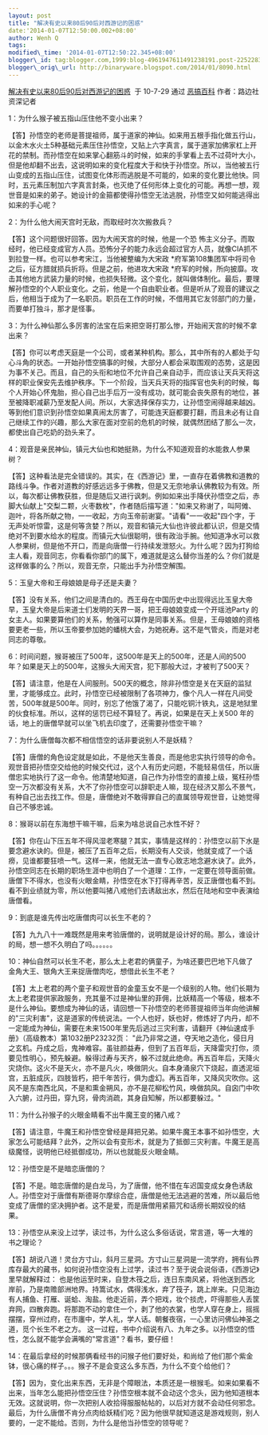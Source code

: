 ```yaml
--- 
layout: post 
title: "解决有史以来80后90后对西游记的困惑" 
date:'2014-01-07T12:50:00.002+08:00' 
author: Wenh Q
tags:
modified\_time: '2014-01-07T12:50:22.345+08:00' 
blogger\_id: tag:blogger.com,1999:blog-4961947611491238191.post-2252283062185497562
blogger\_orig\_url: http://binaryware.blogspot.com/2014/01/8090.html
---
```

[解决有史以来80后90后对西游记的困惑](http://www.egaobaike.com/archives/xiyoukunhuo)  于
10-7-29 通过 [恶搞百科](http://www.egaobaike.com/) 作者：路边社资深记者



1：为什么猴子被五指山压住他不变小出来？ 
<div>




</div>

<div>

【答】孙悟空的老师是菩提祖师，属于道家的神仙。如来用五根手指化做五行山，以金木水火土5种基础元素压住孙悟空，又贴上六字真言，属于道家加佛家杠上开花的禁制。而孙悟空在如来掌心翻筋斗的时候，如来的手掌看上去不过荷叶大小，但是他却翻不出去，这说明如来的变化程度大于和快于孙悟空。所以，当他被五行山变成的五指山压住，试图变化体形而逃脱是不可能的，如来的变化要比他快。同时，五元素压制加六字真言封条，也灭绝了任何形体上变化的可能。再想一想，观世音是如来的弟子。她设计的金箍都使得孙悟空无法逃脱，孙悟空又如何能逃得出如来的手心呢？ 

</div>

<div>




</div>

<div>

2：为什么他大闹天宫时无敌，而取经时次次搬救兵？ 

</div>

<div>




</div>

<div>

【答】这个问题很好回答。因为大闹天宫的时候，他是一个恐
怖主义分子。而取经时，他已经变成官方人员。恐怖分子的能力永远会超过官方人员，就像CIA抓不到拉登一样。也可以参考宋江，当他被整编为大宋政
*府军第108集团军中将司令之后，征方腊就损兵折将。但是之前，他进攻大宋政
*府军的时候，所向披靡。攻击其他地方武装力量的时候，也损失轻微。这个变化，就叫做体制化。最后，要理解孙悟空的个人职业变化。之前，他是一个自由职业者。但是听从了观音的建议之后，他相当于成为了一名职员。职员在工作的时候，不借用其它友邻部门的力量，而要单打独斗，那才是怪事。 

</div>

<div>




</div>

<div>

3：为什么神仙那么多厉害的法宝在后来把空哥打那么惨，开始闹天宫的时候不拿出来？ 

</div>

<div>




</div>

<div>

【答】你可以考虑天庭是一个公司，或者某种机构。那么，其中所有的人都处于勾心斗角的状态。一开始孙悟空搞事的时候，大部分人都会采取围观的态势，这是因为事不关己。而且，自己的头衔和地位不允许自己亲自动手，而应该让天兵天将这样的职业保安先去维护秩序。下一个阶段，当天兵天将的指挥官也失利的时候，每个人开始心怀鬼胎，担心自己出手后万一没有成功，就可能会丧失原有的地位，甚至被降职减薪乃至发配人间。所以，大家选择保存实力，让孙悟空闹得越来越凶。等到他们意识到孙悟空如果真闹太厉害了，可能连天庭都要打翻，而且未必有让自己继续工作的兴趣，那么大家在面对空前的危机的时候，就偶然团结了那么一次，都使出自己吃奶的劲头来了。 

</div>

<div>




</div>

<div>

4：观音是亲民神仙，镇元大仙也和她挺熟，为什么不知道观音的水能救人参果树？ 

</div>

<div>




</div>

<div>

【答】这种看法是完全错误的。其实，在《西游记》里，一直存在着佛教和道教的路线斗争。作者对道教的好感远远多于佛教，但是又无奈地承认佛教较为有效。所以，每次都让佛教获胜，但是随后又进行讽刺。例如如来出手降伏孙悟空之后，赤脚大仙献上"交梨二颗，火枣数枚"，作者随后描写道："如来又称谢了，叫阿傩、迦叶，将各所献之物，一一收起，方向玉帝前谢宴。"请看"一一收起"四个字，于无声处听惊雷，这是何等贪婪？所以，观音和镇元大仙也许彼此都认识，但是交情绝对不到要水给水的程度。而镇元大仙很聪明，很有政治手腕。他知道净水可以救人参果树，但是他不开口，而是向唐僧一行持续发泄怒火。为什么呢？因为打狗给主人看，观音同志，你看看你部门的属下，难道就是这么替你当差的么？你们就是这样做事的么？所以，观音无奈，只能出手为孙悟空解围。 

</div>

<div>




</div>

<div>

5：玉皇大帝和王母娘娘是母子还是夫妻？ 

</div>

<div>




</div>

<div>

【答】没有关系，他们之间是清白的。西王母在中国历史中出现得远比玉皇大帝早，玉皇大帝是后来道士们发明的天界一哥，把王母娘娘变成一个开瑶池Party
的女主人。如果要算他们的关系，勉强可以算作是同事关系。但是，王母娘娘的资格要更老一些，所以玉帝要参加她的蟠桃大会，为她祝寿。这不是气管炎，而是对老同志的尊敬。 

</div>

<div>




</div>

<div>

6：时间问题，猴哥被压了500年，这500年是天上的500年，还是人间的500年？如果是天上的500年，这猴头大闹天宫，犯下那般大过，才被判了500天？ 

</div>

<div>




</div>

<div>

【答】请注意，他是在人间服刑。500天的概念，除非孙悟空是关在天庭的监狱里，才能够成立。此时，孙悟空已经被限制了各项神力，像个凡人一样在凡间受苦，500年就是500年。同时，别忘了他饿了渴了，只能吃铜汁铁丸，这是地狱里的伙食标准。所以，这样的惩罚已经不算轻了。再说，如果是在天上关500
年的话，地上的唐僧早就可以坐飞机去印度了，还需要孙悟空干嘛？

</div>

<div>




</div>

<div>

7：为什么唐僧每次都不相信悟空的话非要说别人不是妖精？ 

</div>

<div>




</div>

<div>

【答】唐僧的角色设定就是如此，不是他天生善良，而是他忠实执行领导的命令。观世音把孙悟空交给他的时候交代过，这个人有历史问题，不能轻易信任，所以唐僧忠实地执行了这一命令。他清楚地知道，自己作为孙悟空的直接上级，冤枉孙悟空一万次都没有关系，大不了你孙悟空可以辞职走人嘛，现在经济又那么不景气，有种自己出去找工作。但是，唐僧绝对不敢得罪自己的直属领导观世音，让她觉得自己不够忠诚。 

</div>

<div>




</div>

<div>

8：猴哥以前在东海想干嘛干嘛，后来为啥总说自己水性不好？ 

</div>

<div>




</div>

<div>

【答】你在山下压五年不得风湿老寒腿？其实，事情是这样的：孙悟空以前下水是要念避水诀的。但是，被压了五百年之后，长期没有人交谈，他就变成了一个话痨，见谁都要狂喷一气。这样一来，他就无法一直专心致志地念避水诀了。此外，孙悟空同志在长期的职场生涯中也明白了一个道理：工作，一定要在领导面前做。唐僧下不得水，也没有火眼金睛，孙悟空在水下打得再辛苦，反正唐僧也看不到。看不到业绩就为零，所以他要叫猪八戒他们去诱敌出水，然后在陆地和空中表演给唐僧看。 

</div>

<div>




</div>

<div>

9：到底是谁先传出吃唐僧肉可以长生不老的？ 

</div>

<div>




</div>

<div>

【答】九九八十一难既然是用来考验唐僧的，说明就是设计好的局。那么，谁设计的局，想一想不久明白了吗。。。。。。 

</div>

<div>




</div>

<div>

10：神仙自然可以长生不老，那么太上老君的俩童子，为啥还要巴巴地下凡做了金角大王、银角大王来捉唐僧肉吃，想借此长生不老？ 

</div>

<div>




</div>

<div>

【答】太上老君的两个童子和观世音的金童玉女不是一个级别的人物。他们长期为太上老君提供家政服务，充其量不过是神仙里的菲佣，比妖精高一个等级，根本不是什么神仙。要想成为神仙的话，请回想一下孙悟空的老师菩提祖师当年向他讲解的"三灾利害"，这是道家的传统说法。一个人也好，妖也好，修炼好了内丹，却不一定能成为神仙，需要在未来1500年里先后逃过三灾利害，请翻开《神仙速成手册》（高级教本）第1032册P23232页：
"此乃非常之道，夺天地之造化，侵日月之玄机。丹成之后，鬼神难容。虽驻颜益寿，但到了五百年后，天降雷灾打你，须要见性明心，预先躲避。躲得过寿与天齐，躲不过就此绝命。再五百年后，天降火灾烧你。这火不是天火，亦不是凡火，唤做阴火。自本身涌泉穴下烧起，直透泥垣宫，五脏成灰，四肢皆朽，把千年苦行，俱为虚幻。再五百年，又降风灾吹你。这风不是东南西北风，不是和熏金朔风，亦不是花柳松竹风，唤做鸹风。自囟门中吹入六腑，过丹田，穿九窍，骨肉消疏，其身自知解，所以都要躲过。" 

</div>

<div>




</div>

<div>

11：为什么孙猴子的火眼金睛看不出牛魔王变的猪八戒？ 

</div>

<div>




</div>

<div>

【答】请注意，牛魔王和孙悟空曾经是拜把兄弟。如果牛魔王本事不如孙悟空，大家怎么可能结拜？此外，之所以会有变形术，就是为了抵御三灾利害。牛魔王是高级魔怪，说明他已经抵御成功，所以也就能反火眼金睛。 

</div>

<div>




</div>

<div>

12：孙悟空是不是暗恋唐僧的？ 

</div>

<div>




</div>

<div>

【答】不是。暗恋唐僧的是白龙马，为了唐僧，他不惜在车迟国变成女身色诱敌人。孙悟空对于唐僧有斯德哥尔摩综合症，唐僧是他无法逃避的苦难，所以最后他变成了唐僧的坚决拥护者。这不是爱，而是唐僧用紧箍咒和话痨长期奴役的结果。 

</div>

<div>




</div>

<div>

13：孙悟空从来没上过学，读过书，为什么这么多俗话说，常言道，等一大堆的书之理论？ 

</div>

<div>




</div>

<div>

【答】胡说八道！灵台方寸山，斜月三星洞。方寸山三星洞是一流学府，拥有仙界库存最大的藏书，如何说孙悟空没有上过学，读过书？至于说会说俗语，《西游记》里早就解释过：
也是他运至时来，自登木筏之后，连日东南风紧，将他送到西北岸前，乃是南赡部洲地界。持篙试水，偶得浅水，弃了筏子，跳上岸来。只见海边有人捕鱼、打雁、诞蛤、淘盐。他走近前，弄个把戏，妆个掞虎，吓得那些人丢筐弃网，四散奔跑。将那跑不动的拿住一个，剥了他的衣裳，也学人穿在身上，摇摇摆摆，穿州过府，在市廛中，学人礼，学人话。朝餐夜宿，一心里访问佛仙神圣之道，觅个长生不老之方。
这一过程，书中介绍说有八、九年之多。以孙悟空的悟性，怎么就不能学会满嘴的"常言道"？看书，要仔细！ 

</div>

<div>




</div>

<div>

14：在最后拿经的时候那俩看经书的问猴子他们要好处，和尚给了他们那个紫金钵，很心痛的样子。。。猴子不是会变这么多东西，为什么不变个给他们？ 

</div>

<div>




</div>

<div>

【答】因为，变化出来东西，无非是个障眼法，本质还是一根猴毛。如来如果看不出来，当年怎么能把孙悟空压住？孙悟空根本就不会动这个念头，因为他知道根本无效。这就说明，你一次把别人收拾得服服帖帖的，以后对方就不会动任何邪念。
最后，为什么唐僧不肯分点肉给妖精们吃？因为他很早就知道这是游戏规则，别人要的，一定不能给。否则，为什么是他当孙悟空的领导呢？

</div>
